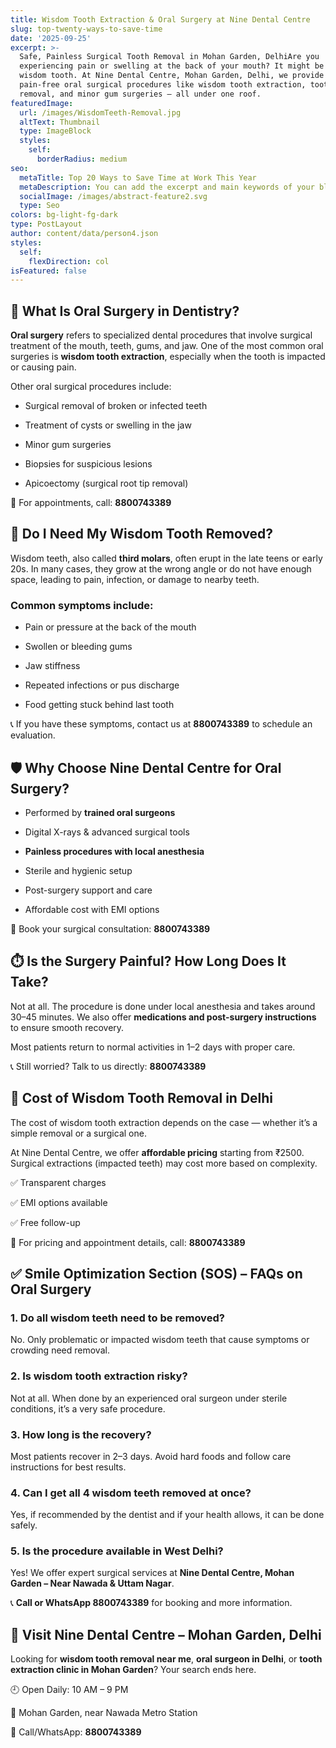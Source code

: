 ```yaml
---
title: Wisdom Tooth Extraction & Oral Surgery at Nine Dental Centre
slug: top-twenty-ways-to-save-time
date: '2025-09-25'
excerpt: >-
  Safe, Painless Surgical Tooth Removal in Mohan Garden, DelhiAre you
  experiencing pain or swelling at the back of your mouth? It might be your
  wisdom tooth. At Nine Dental Centre, Mohan Garden, Delhi, we provide expert,
  pain-free oral surgical procedures like wisdom tooth extraction, tooth
  removal, and minor gum surgeries — all under one roof.
featuredImage:
  url: /images/WisdomTeeth-Removal.jpg
  altText: Thumbnail
  type: ImageBlock
  styles:
    self:
      borderRadius: medium
seo:
  metaTitle: Top 20 Ways to Save Time at Work This Year
  metaDescription: You can add the excerpt and main keywords of your blog post here.
  socialImage: /images/abstract-feature2.svg
  type: Seo
colors: bg-light-fg-dark
type: PostLayout
author: content/data/person4.json
styles:
  self:
    flexDirection: col
isFeatured: false
---
```

## 🦷 What Is Oral Surgery in Dentistry?

**Oral surgery** refers to specialized dental procedures that involve surgical treatment of the mouth, teeth, gums, and jaw. One of the most common oral surgeries is **wisdom tooth extraction**, especially when the tooth is impacted or causing pain.

Other oral surgical procedures include:

*   Surgical removal of broken or infected teeth

*   Treatment of cysts or swelling in the jaw

*   Minor gum surgeries

*   Biopsies for suspicious lesions

*   Apicoectomy (surgical root tip removal)

📱 For appointments, call: **8800743389**



## 😬 Do I Need My Wisdom Tooth Removed?

Wisdom teeth, also called **third molars**, often erupt in the late teens or early 20s. In many cases, they grow at the wrong angle or do not have enough space, leading to pain, infection, or damage to nearby teeth.

### Common symptoms include:

*   Pain or pressure at the back of the mouth

*   Swollen or bleeding gums

*   Jaw stiffness

*   Repeated infections or pus discharge

*   Food getting stuck behind last tooth

📞 If you have these symptoms, contact us at **8800743389** to schedule an evaluation.



## 🛡️ Why Choose Nine Dental Centre for Oral Surgery?

*   Performed by **trained oral surgeons**

*   Digital X-rays & advanced surgical tools

*   **Painless procedures with local anesthesia**

*   Sterile and hygienic setup

*   Post-surgery support and care

*   Affordable cost with EMI options

📲 Book your surgical consultation: **8800743389**



## ⏱️ Is the Surgery Painful? How Long Does It Take?

Not at all. The procedure is done under local anesthesia and takes around 30–45 minutes. We also offer **medications and post-surgery instructions** to ensure smooth recovery.

Most patients return to normal activities in 1–2 days with proper care.

📞 Still worried? Talk to us directly: **8800743389**



## 💸 Cost of Wisdom Tooth Removal in Delhi

The cost of wisdom tooth extraction depends on the case — whether it’s a simple removal or a surgical one.

At Nine Dental Centre, we offer **affordable pricing** starting from ₹2500. Surgical extractions (impacted teeth) may cost more based on complexity.

✅ Transparent charges

✅ EMI options available

✅ Free follow-up

📱 For pricing and appointment details, call: **8800743389**



## ✅ Smile Optimization Section (SOS) – FAQs on Oral Surgery

### 1. **Do all wisdom teeth need to be removed?**

No. Only problematic or impacted wisdom teeth that cause symptoms or crowding need removal.

### 2. **Is wisdom tooth extraction risky?**

Not at all. When done by an experienced oral surgeon under sterile conditions, it’s a very safe procedure.

### 3. **How long is the recovery?**

Most patients recover in 2–3 days. Avoid hard foods and follow care instructions for best results.

### 4. **Can I get all 4 wisdom teeth removed at once?**

Yes, if recommended by the dentist and if your health allows, it can be done safely.

### 5. **Is the procedure available in West Delhi?**

Yes! We offer expert surgical services at **Nine Dental Centre, Mohan Garden – Near Nawada & Uttam Nagar**.

📞 **Call or WhatsApp 8800743389** for booking and more information.



## 📍 Visit Nine Dental Centre – Mohan Garden, Delhi

Looking for **wisdom tooth removal near me**, **oral surgeon in Delhi**, or **tooth extraction clinic in Mohan Garden**? Your search ends here.

🕘 Open Daily: 10 AM – 9 PM

📍 Mohan Garden, near Nawada Metro Station

📱 Call/WhatsApp: **8800743389**





